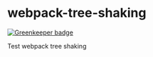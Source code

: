 # webpack-tree-shaking

[![Greenkeeper badge](https://badges.greenkeeper.io/Vasikaran/webpack-tree-shaking.svg)](https://greenkeeper.io/)

Test webpack tree shaking
